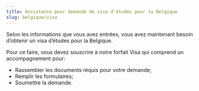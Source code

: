 ```yaml
---
title: Assistance pour demande de visa d’études pour la Belgique
slug: belgique/visa
---
```

Selon les informations que vous avez entrées, vous avez maintenant besoin d’obtenir un visa d’études pour la Belgique.

Pour ce faire, vous devez souscrire à notre forfait Visa qui comprend un accompagnement pour:
- Rassembler les documents réquis pour votre demande;
- Remplir les formulaires;
- Soumettre la demande.
